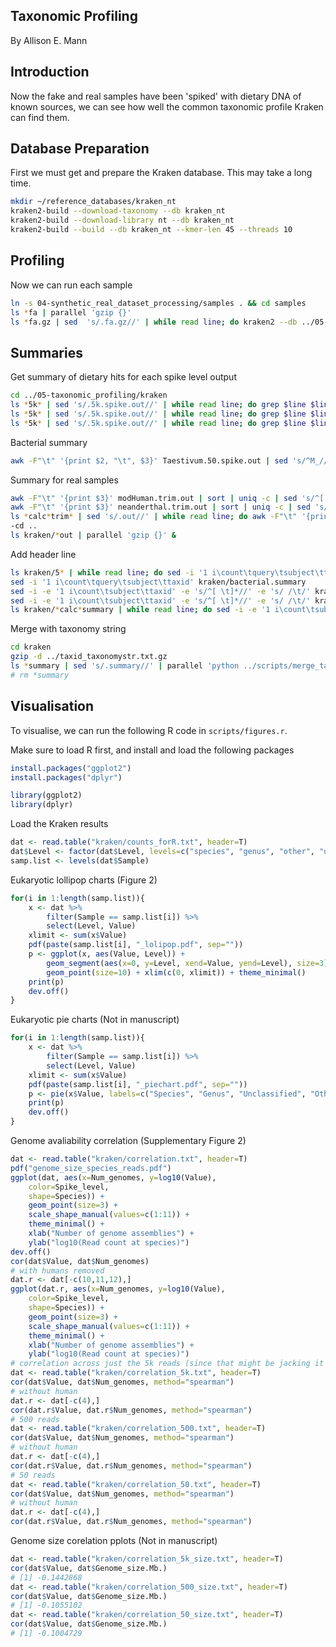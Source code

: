## Taxonomic Profiling

By Allison E. Mann

## Introduction

Now the fake and real samples have been 'spiked' with dietary DNA of known
sources, we can see how well the common taxonomic profile Kraken can find them.

## Database Preparation

First we must get and prepare the Kraken database. This may take a long time.

```bash
mkdir ~/reference_databases/kraken_nt 
kraken2-build --download-taxonomy --db kraken_nt
kraken2-build --download-library nt --db kraken_nt
kraken2-build --build --db kraken_nt --kmer-len 45 --threads 10
```

## Profiling

Now we can run each sample

```bash
ln -s 04-synthetic_real_dataset_processing/samples . && cd samples
ls *fa | parallel 'gzip {}'
ls *fa.gz | sed  's/.fa.gz//' | while read line; do kraken2 --db ../05-taxonomic_profiling/reference_databases/kraken_nt/ --threads 8 --use-names --gzip-compressed --output ../../05-taxonomic_profiling/kraken/$line.out $line.fa.gz; done
```

## Summaries

Get summary of dietary hits for each spike level output

```bash
cd ../05-taxonomic_profiling/kraken
ls *5k* | sed 's/.5k.spike.out//' | while read line; do grep $line $line.5k.spike.out | awk -F"\t" '{print $2, "\t", $3}' | sed 's/^M_//' | sed 's/^MT_//' | sed 's/_.*\t/\t/' | sort | uniq -c | sed 's/^[ \t]*//' | sed 's/ /\t/' | sed 's/ //' | sed 's/ /_/g' | sed 's/_(taxid_/\t/' | sed 's/)$//' >> 5k.spike.summary; done
ls *5k* | sed 's/.5k.spike.out//' | while read line; do grep $line $line.500.spike.out | awk -F"\t" '{print $2, "\t", $3}' | sed 's/^M_//' | sed 's/^MT_//' | sed 's/_.*\t/\t/' | sort | uniq -c | sed 's/^[ \t]*//' | sed 's/ /\t/' | sed 's/ //' | sed 's/ /_/g' | sed 's/_(taxid_/\t/' | sed 's/)$//' >> 500.spike.summary; done
ls *5k* | sed 's/.5k.spike.out//' | while read line; do grep $line $line.50.spike.out | awk -F"\t" '{print $2, "\t", $3}' | sed 's/^M_//' | sed 's/^MT_//' | sed 's/_.*\t/\t/' | sort | uniq -c | sed 's/^[ \t]*//' | sed 's/ /\t/' | sed 's/ //' | sed 's/ /_/g' | sed 's/_(taxid_/\t/' | sed 's/)$//' >> 50.spike.summary; done
```

Bacterial summary

```bash
awk -F"\t" '{print $2, "\t", $3}' Taestivum.50.spike.out | sed 's/^M_//' | sed 's/^MT_//' | sed 's/_.*\t/\t/' | sort | uniq -c | sed 's/^[ \t]*//' | sed 's/ /\t/' | sed 's/ //' | sed 's/ /_/g' | sed 's/_(taxid_/\t/' | sed 's/)$//' > bacterial.summary
```

Summary for real samples

```bash
awk -F"\t" '{print $3}' modHuman.trim.out | sort | uniq -c | sed 's/^[ \t]*//' | sed 's/ /\t/' | sed 's/ /_/g' | sed 's/_(taxid_/\t/' | sed 's/)//g' > modHuman.summary &
awk -F"\t" '{print $3}' neanderthal.trim.out | sort | uniq -c | sed 's/^[ \t]*//' | sed 's/ /\t/' | sed 's/ /_/g' | sed 's/_(taxid_/\t/' | sed 's/)//g' > neanderthal.summary &
ls *calc*trim* | sed 's/.out//' | while read line; do awk -F"\t" '{print $3}' $line.out | sort | uniq -c | sed 's/^[ \t]*//' | sed 's/ /\t/' | sed 's/ /_/g' | sed 's/_(taxid_/\t/' | sed 's/)//g' > $line.summary; done
-cd ..
ls kraken/*out | parallel 'gzip {}' & 
```

Add header line

```bash
ls kraken/5* | while read line; do sed -i '1 i\count\tquery\tsubject\ttaxid' $line; done &
sed -i '1 i\count\tquery\tsubject\ttaxid' kraken/bacterial.summary
sed -i -e '1 i\count\tsubject\ttaxid' -e 's/^[ \t]*//' -e 's/ /\t/' kraken/modHuman.summary
sed -i -e '1 i\count\tsubject\ttaxid' -e 's/^[ \t]*//' -e 's/ /\t/' kraken/neanderthal.summary
ls kraken/*calc*summary | while read line; do sed -i -e '1 i\count\tsubject\ttaxid' -e 's/^[ \t]*//' -e 's/ /\t/' $line; done
```


Merge with taxonomy string

```bash
cd kraken
gzip -d ../taxid_taxonomystr.txt.gz 
ls *summary | sed 's/.summary//' | parallel 'python ../scripts/merge_tax.py -i {}.summary -o {}.merged -t ../taxid_taxonomystr.txt'
# rm *summary
```

## Visualisation

To visualise, we can run the following R code in `scripts/figures.r`.

Make sure to load R first, and install and load the following packages

```r
install.packages("ggplot2")
install.packages("dplyr")

library(ggplot2)
library(dplyr)
```

Load the Kraken results

```r
dat <- read.table("kraken/counts_forR.txt", header=T)
dat$Level <- factor(dat$Level, levels=c("species", "genus", "other", "unassigned"))
samp.list <- levels(dat$Sample)
```

Eukaryotic lollipop charts (Figure 2)

```r
for(i in 1:length(samp.list)){
	x <- dat %>%
		filter(Sample == samp.list[i]) %>%
		select(Level, Value)
	xlimit <- sum(x$Value)
	pdf(paste(samp.list[i], "_lolipop.pdf", sep=""))
	p <- ggplot(x, aes(Value, Level)) +
        geom_segment(aes(x=0, y=Level, xend=Value, yend=Level), size=3) +
        geom_point(size=10) + xlim(c(0, xlimit)) + theme_minimal()
    print(p)
    dev.off()
}
```

Eukaryotic pie charts (Not in manuscript)

```r
for(i in 1:length(samp.list)){
	x <- dat %>%
		filter(Sample == samp.list[i]) %>%
		select(Level, Value)
	xlimit <- sum(x$Value)
	pdf(paste(samp.list[i], "_piechart.pdf", sep=""))
	p <- pie(x$Value, labels=c("Species", "Genus", "Unclassified", "Other"), col=c("#0868ac", "#43a2ca", "#bae4bc", "#7bccc4"))
    print(p)
    dev.off()
}
```

Genome avaliability correlation (Supplementary Figure 2)

```r
dat <- read.table("kraken/correlation.txt", header=T)
pdf("genome_size_species_reads.pdf")
ggplot(dat, aes(x=Num_genomes, y=log10(Value), 
	color=Spike_level, 
	shape=Species)) + 
	geom_point(size=3) + 
	scale_shape_manual(values=c(1:11)) + 
	theme_minimal() + 
	xlab("Number of genome assemblies") + 
	ylab("log10(Read count at species)")
dev.off()
cor(dat$Value, dat$Num_genomes)
# with humans removed
dat.r <- dat[-c(10,11,12),]
ggplot(dat.r, aes(x=Num_genomes, y=log10(Value), 
	color=Spike_level, 
	shape=Species)) + 
	geom_point(size=3) + 
	scale_shape_manual(values=c(1:11)) + 
	theme_minimal() + 
	xlab("Number of genome assemblies") + 
	ylab("log10(Read count at species)")
# correlation across just the 5k reads (since that might be jacking it up)
dat <- read.table("kraken/correlation_5k.txt", header=T)
cor(dat$Value, dat$Num_genomes, method="spearman")
# without human
dat.r <- dat[-c(4),]
cor(dat.r$Value, dat.r$Num_genomes, method="spearman")
# 500 reads
dat <- read.table("kraken/correlation_500.txt", header=T)
cor(dat$Value, dat$Num_genomes, method="spearman")
# without human
dat.r <- dat[-c(4),]
cor(dat.r$Value, dat.r$Num_genomes, method="spearman")
# 50 reads
dat <- read.table("kraken/correlation_50.txt", header=T)
cor(dat$Value, dat$Num_genomes, method="spearman")
# without human
dat.r <- dat[-c(4),]
cor(dat.r$Value, dat.r$Num_genomes, method="spearman")
```

Genome size corelation pplots (Not in manuscript)

```r
dat <- read.table("kraken/correlation_5k_size.txt", header=T)
cor(dat$Value, dat$Genome_size.Mb.)
# [1] -0.1442868
dat <- read.table("kraken/correlation_500_size.txt", header=T)
cor(dat$Value, dat$Genome_size.Mb.)
# [1] -0.1055102
dat <- read.table("kraken/correlation_50_size.txt", header=T)
cor(dat$Value, dat$Genome_size.Mb.)
# [1] -0.1004729
```


